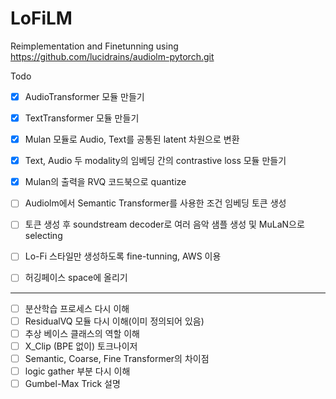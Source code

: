 # LoFiLM

Reimplementation and Finetunning using https://github.com/lucidrains/audiolm-pytorch.git

Todo

- [x]  AudioTransformer 모듈 만들기
- [x]  TextTransformer 모듈 만들기
- [x]  Mulan 모듈로 Audio, Text를 공통된 latent 차원으로 변환
- [x]  Text, Audio 두 modality의 임베딩 간의 contrastive loss 모듈 만들기
- [x]  Mulan의 출력을 RVQ 코드북으로 quantize
- [ ]  Audiolm에서 Semantic Transformer를 사용한 조건 임베딩 토큰 생성
- [ ]  토큰 생성 후 soundstream decoder로 여러 음악 샘플 생성 및 MuLaN으로 selecting
- [ ]  Lo-Fi 스타일만 생성하도록 fine-tunning, AWS 이용
- [ ]  허깅페이스 space에 올리기


------------------------------------------------------------------------------------------
- [ ]  분산학습 프로세스 다시 이해
- [ ]  ResidualVQ 모듈 다시 이해(이미 정의되어 있음)
- [ ]  추상 베이스 클래스의 역할 이해
- [ ]  X_Clip (BPE 없이) 토크나이저
- [ ]  Semantic, Coarse, Fine Transformer의 차이점
- [ ]  logic gather 부분 다시 이해
- [ ]  Gumbel-Max Trick 설명

